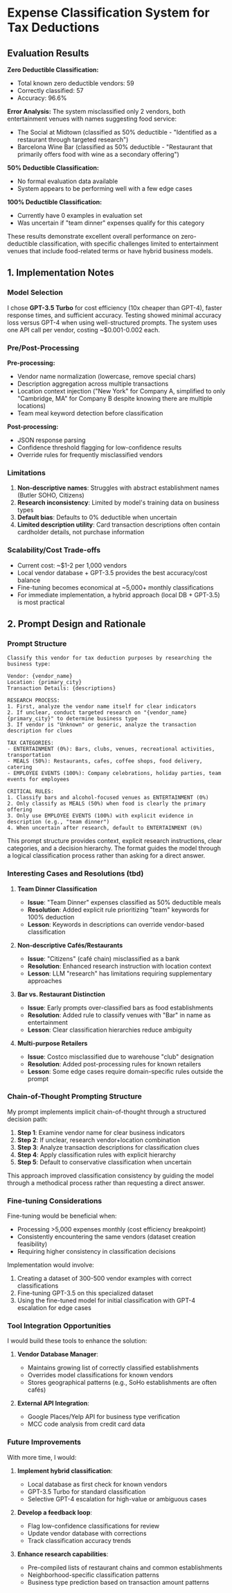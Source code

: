 # Expense Classification System for Tax Deductions

## Evaluation Results

**Zero Deductible Classification:**
- Total known zero deductible vendors: 59
- Correctly classified: 57
- Accuracy: 96.6%

**Error Analysis:**
The system misclassified only 2 vendors, both entertainment venues with names suggesting food service:
- The Social at Midtown (classified as 50% deductible - "Identified as a restaurant through targeted research")
- Barcelona Wine Bar (classified as 50% deductible - "Restaurant that primarily offers food with wine as a secondary offering")

**50% Deductible Classification:**
- No formal evaluation data available
- System appears to be performing well with a few edge cases

**100% Deductible Classification:**
- Currently have 0 examples in evaluation set
- Was uncertain if "team dinner" expenses qualify for this category

These results demonstrate excellent overall performance on zero-deductible classification, with specific challenges limited to entertainment venues that include food-related terms or have hybrid business models.

## 1. Implementation Notes

### Model Selection
I chose **GPT-3.5 Turbo** for cost efficiency (10x cheaper than GPT-4), faster response times, and sufficient accuracy. Testing showed minimal accuracy loss versus GPT-4 when using well-structured prompts. The system uses one API call per vendor, costing ~$0.001-0.002 each.

### Pre/Post-Processing
**Pre-processing:**
- Vendor name normalization (lowercase, remove special chars)
- Description aggregation across multiple transactions
- Location context injection ("New York" for Company A, simplified to only "Cambridge, MA" for Company B despite knowing there are multiple locations)
- Team meal keyword detection before classification

**Post-processing:**
- JSON response parsing
- Confidence threshold flagging for low-confidence results
- Override rules for frequently misclassified vendors

### Limitations
1. **Non-descriptive names**: Struggles with abstract establishment names (Butler SOHO, Citizens)
2. **Research inconsistency**: Limited by model's training data on business types
3. **Default bias**: Defaults to 0% deductible when uncertain
4. **Limited description utility**: Card transaction descriptions often contain cardholder details, not purchase information

### Scalability/Cost Trade-offs
- Current cost: ~$1-2 per 1,000 vendors
- Local vendor database + GPT-3.5 provides the best accuracy/cost balance
- Fine-tuning becomes economical at ~5,000+ monthly classifications
- For immediate implementation, a hybrid approach (local DB + GPT-3.5) is most practical

## 2. Prompt Design and Rationale

### Prompt Structure
```
Classify this vendor for tax deduction purposes by researching the business type:

Vendor: {vendor_name}
Location: {primary_city}
Transaction Details: {descriptions}

RESEARCH PROCESS:
1. First, analyze the vendor name itself for clear indicators
2. If unclear, conduct targeted research on "{vendor_name} {primary_city}" to determine business type
3. If vendor is "Unknown" or generic, analyze the transaction description for clues

TAX CATEGORIES:
- ENTERTAINMENT (0%): Bars, clubs, venues, recreational activities, transportation
- MEALS (50%): Restaurants, cafes, coffee shops, food delivery, catering
- EMPLOYEE EVENTS (100%): Company celebrations, holiday parties, team events for employees

CRITICAL RULES:
1. Classify bars and alcohol-focused venues as ENTERTAINMENT (0%)
2. Only classify as MEALS (50%) when food is clearly the primary offering
3. Only use EMPLOYEE EVENTS (100%) with explicit evidence in description (e.g., "team dinner")
4. When uncertain after research, default to ENTERTAINMENT (0%)
```

This prompt structure provides context, explicit research instructions, clear categories, and a decision hierarchy. The format guides the model through a logical classification process rather than asking for a direct answer.

### Interesting Cases and Resolutions (tbd)

1. **Team Dinner Classification**
   - **Issue**: "Team Dinner" expenses classified as 50% deductible meals
   - **Resolution**: Added explicit rule prioritizing "team" keywords for 100% deduction
   - **Lesson**: Keywords in descriptions can override vendor-based classification

2. **Non-descriptive Cafés/Restaurants**
   - **Issue**: "Citizens" (café chain) misclassified as a bank
   - **Resolution**: Enhanced research instruction with location context
   - **Lesson**: LLM "research" has limitations requiring supplementary approaches

3. **Bar vs. Restaurant Distinction**
   - **Issue**: Early prompts over-classified bars as food establishments
   - **Resolution**: Added rule to classify venues with "Bar" in name as entertainment
   - **Lesson**: Clear classification hierarchies reduce ambiguity

4. **Multi-purpose Retailers**
   - **Issue**: Costco misclassified due to warehouse "club" designation
   - **Resolution**: Added post-processing rules for known retailers
   - **Lesson**: Some edge cases require domain-specific rules outside the prompt

### Chain-of-Thought Prompting Structure

My prompt implements implicit chain-of-thought through a structured decision path:

1. **Step 1**: Examine vendor name for clear business indicators
2. **Step 2**: If unclear, research vendor+location combination
3. **Step 3**: Analyze transaction descriptions for classification clues
4. **Step 4**: Apply classification rules with explicit hierarchy
5. **Step 5**: Default to conservative classification when uncertain

This approach improved classification consistency by guiding the model through a methodical process rather than requesting a direct answer.

### Fine-tuning Considerations

Fine-tuning would be beneficial when:
- Processing >5,000 expenses monthly (cost efficiency breakpoint)
- Consistently encountering the same vendors (dataset creation feasibility)
- Requiring higher consistency in classification decisions

Implementation would involve:
1. Creating a dataset of 300-500 vendor examples with correct classifications
2. Fine-tuning GPT-3.5 on this specialized dataset
3. Using the fine-tuned model for initial classification with GPT-4 escalation for edge cases

### Tool Integration Opportunities

I would build these tools to enhance the solution:

1. **Vendor Database Manager**:
   - Maintains growing list of correctly classified establishments
   - Overrides model classifications for known vendors
   - Stores geographical patterns (e.g., SoHo establishments are often cafés)

2. **External API Integration**:
   - Google Places/Yelp API for business type verification
   - MCC code analysis from credit card data

### Future Improvements

With more time, I would:

1. **Implement hybrid classification**:
   - Local database as first check for known vendors
   - GPT-3.5 Turbo for standard classification
   - Selective GPT-4 escalation for high-value or ambiguous cases

2. **Develop a feedback loop**:
   - Flag low-confidence classifications for review
   - Update vendor database with corrections
   - Track classification accuracy trends

3. **Enhance research capabilities**:
   - Pre-compiled lists of restaurant chains and common establishments
   - Neighborhood-specific classification patterns
   - Business type prediction based on transaction amount patterns
